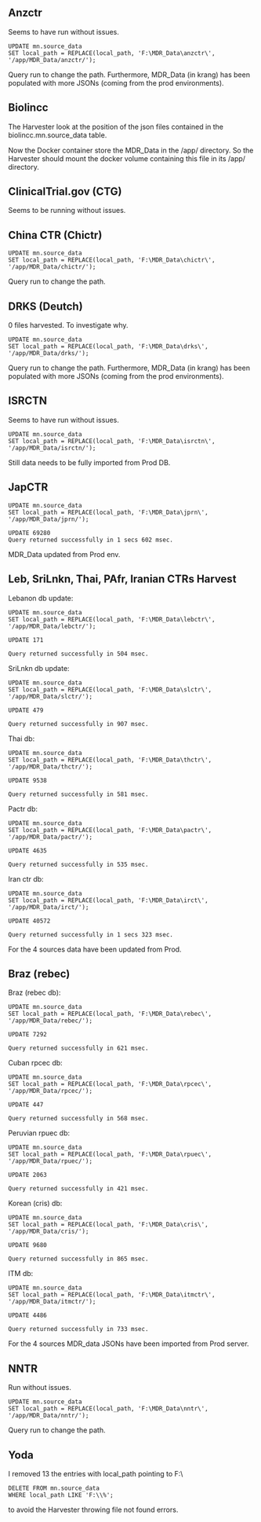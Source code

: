 ## Anzctr

Seems to have run without issues.

```
UPDATE mn.source_data
SET local_path = REPLACE(local_path, 'F:\MDR_Data\anzctr\', '/app/MDR_Data/anzctr/');
```
Query run to change the path.
Furthermore, MDR_Data (in krang) has been populated with more JSONs (coming from the prod environments).

## Biolincc
The Harvester look at the position of the json files contained in the biolincc.mn.source_data table.

Now the Docker container store the MDR_Data in the /app/ directory.
So the Harvester should mount the docker volume containing this file in its /app/ directory.

## ClinicalTrial.gov (CTG)

Seems to be running without issues.

## China CTR (Chictr)
```
UPDATE mn.source_data
SET local_path = REPLACE(local_path, 'F:\MDR_Data\chictr\', '/app/MDR_Data/chictr/');
```

Query run to change the path.

## DRKS (Deutch)

0 files harvested. To investigate why.

```
UPDATE mn.source_data
SET local_path = REPLACE(local_path, 'F:\MDR_Data\drks\', '/app/MDR_Data/drks/');
```
Query run to change the path.
Furthermore, MDR_Data (in krang) has been populated with more JSONs (coming from the prod environments).

## ISRCTN

Seems to have run without issues.

```
UPDATE mn.source_data
SET local_path = REPLACE(local_path, 'F:\MDR_Data\isrctn\', '/app/MDR_Data/isrctn/');
```
Still data needs to be fully imported from Prod DB.

## JapCTR

```
UPDATE mn.source_data
SET local_path = REPLACE(local_path, 'F:\MDR_Data\jprn\', '/app/MDR_Data/jprn/');
```
```
UPDATE 69280
Query returned successfully in 1 secs 602 msec.
```
MDR_Data updated from Prod env.

## Leb, SriLnkn, Thai, PAfr, Iranian CTRs Harvest

Lebanon db update:
```
UPDATE mn.source_data
SET local_path = REPLACE(local_path, 'F:\MDR_Data\lebctr\', '/app/MDR_Data/lebctr/');
```
```
UPDATE 171

Query returned successfully in 504 msec.
```

SriLnkn db update:

```
UPDATE mn.source_data
SET local_path = REPLACE(local_path, 'F:\MDR_Data\slctr\', '/app/MDR_Data/slctr/');
```

```
UPDATE 479

Query returned successfully in 907 msec.
```

Thai db:

```
UPDATE mn.source_data
SET local_path = REPLACE(local_path, 'F:\MDR_Data\thctr\', '/app/MDR_Data/thctr/');
```

```
UPDATE 9538

Query returned successfully in 581 msec.
```

Pactr db:

```
UPDATE mn.source_data
SET local_path = REPLACE(local_path, 'F:\MDR_Data\pactr\', '/app/MDR_Data/pactr/');
```

```
UPDATE 4635

Query returned successfully in 535 msec.
```

Iran ctr db:

```
UPDATE mn.source_data
SET local_path = REPLACE(local_path, 'F:\MDR_Data\irct\', '/app/MDR_Data/irct/');
```

```
UPDATE 40572

Query returned successfully in 1 secs 323 msec.
```

For the 4 sources data have been updated from Prod.


## Braz (rebec)

Braz (rebec db):

```
UPDATE mn.source_data
SET local_path = REPLACE(local_path, 'F:\MDR_Data\rebec\', '/app/MDR_Data/rebec/');
```

```
UPDATE 7292

Query returned successfully in 621 msec.
```

Cuban rpcec db:
```
UPDATE mn.source_data
SET local_path = REPLACE(local_path, 'F:\MDR_Data\rpcec\', '/app/MDR_Data/rpcec/');
```

```
UPDATE 447

Query returned successfully in 568 msec.
```

Peruvian rpuec db:

```
UPDATE mn.source_data
SET local_path = REPLACE(local_path, 'F:\MDR_Data\rpuec\', '/app/MDR_Data/rpuec/');
```

```
UPDATE 2063

Query returned successfully in 421 msec.
```

Korean (cris) db:
```
UPDATE mn.source_data
SET local_path = REPLACE(local_path, 'F:\MDR_Data\cris\', '/app/MDR_Data/cris/');
```

```
UPDATE 9680

Query returned successfully in 865 msec.
```

ITM db:

```
UPDATE mn.source_data
SET local_path = REPLACE(local_path, 'F:\MDR_Data\itmctr\', '/app/MDR_Data/itmctr/');
```

```
UPDATE 4486

Query returned successfully in 733 msec.
```

For the 4 sources MDR_data JSONs have been imported from Prod server.

## NNTR

Run without issues.
```
UPDATE mn.source_data
SET local_path = REPLACE(local_path, 'F:\MDR_Data\nntr\', '/app/MDR_Data/nntr/');
```
Query run to change the path.

## Yoda

I removed 13 the entries with local_path pointing to F:\

```
DELETE FROM mn.source_data
WHERE local_path LIKE 'F:\\%';
```
to avoid the Harvester throwing file not found errors.
